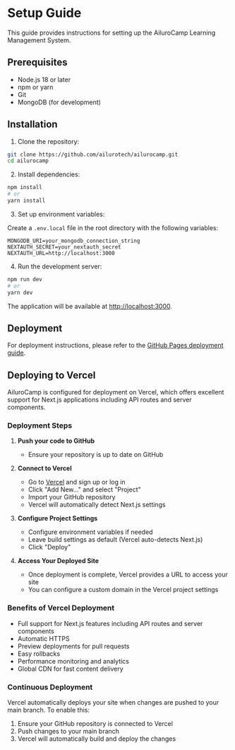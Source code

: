 # Setup Guide

This guide provides instructions for setting up the AiluroCamp Learning Management System.

## Prerequisites

- Node.js 18 or later
- npm or yarn
- Git
- MongoDB (for development)

## Installation

1. Clone the repository:

```bash
git clone https://github.com/ailurotech/ailurocamp.git
cd ailurocamp
```

2. Install dependencies:

```bash
npm install
# or
yarn install
```

3. Set up environment variables:

Create a `.env.local` file in the root directory with the following variables:

```
MONGODB_URI=your_mongodb_connection_string
NEXTAUTH_SECRET=your_nextauth_secret
NEXTAUTH_URL=http://localhost:3000
```

4. Run the development server:

```bash
npm run dev
# or
yarn dev
```

The application will be available at [http://localhost:3000](http://localhost:3000).

## Deployment

For deployment instructions, please refer to the [GitHub Pages deployment guide](https://nextjs.org/docs/deployment#github-pages).

## Deploying to Vercel

AiluroCamp is configured for deployment on Vercel, which offers excellent support for Next.js applications including API routes and server components.

### Deployment Steps

1. **Push your code to GitHub**

   - Ensure your repository is up to date on GitHub

2. **Connect to Vercel**

   - Go to [Vercel](https://vercel.com) and sign up or log in
   - Click "Add New..." and select "Project"
   - Import your GitHub repository
   - Vercel will automatically detect Next.js settings

3. **Configure Project Settings**

   - Configure environment variables if needed
   - Leave build settings as default (Vercel auto-detects Next.js)
   - Click "Deploy"

4. **Access Your Deployed Site**
   - Once deployment is complete, Vercel provides a URL to access your site
   - You can configure a custom domain in the Vercel project settings

### Benefits of Vercel Deployment

- Full support for Next.js features including API routes and server components
- Automatic HTTPS
- Preview deployments for pull requests
- Easy rollbacks
- Performance monitoring and analytics
- Global CDN for fast content delivery

### Continuous Deployment

Vercel automatically deploys your site when changes are pushed to your main branch. To enable this:

1. Ensure your GitHub repository is connected to Vercel
2. Push changes to your main branch
3. Vercel will automatically build and deploy the changes
